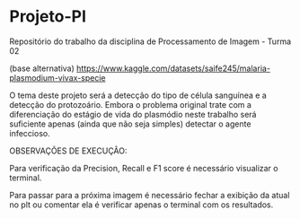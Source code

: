 # Projeto-PI
Repositório do trabalho da disciplina de Processamento de Imagem - Turma 02  

(base alternativa)
https://www.kaggle.com/datasets/saife245/malaria-plasmodium-vivax-specie

O tema deste projeto será a detecção do tipo de célula sanguínea e a detecção do protozoário. Embora o problema original trate com a diferenciação do estágio de vida do plasmódio neste trabalho será suficiente apenas (ainda que não seja simples) detectar o agente infeccioso.

OBSERVAÇÕES DE EXECUÇÂO:

Para verificação da Precision, Recall e F1 score é necessário visualizar o terminal.

Para passar para a próxima imagem é necessário fechar a exibição da atual no plt ou comentar ela é verificar apenas o terminal com os resultados.
